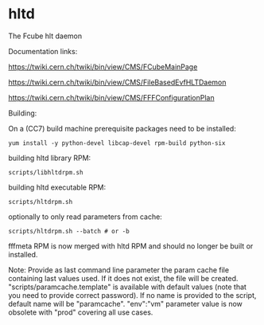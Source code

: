 hltd
====

The Fcube hlt daemon

Documentation links:

https://twiki.cern.ch/twiki/bin/view/CMS/FCubeMainPage

https://twiki.cern.ch/twiki/bin/view/CMS/FileBasedEvfHLTDaemon

https://twiki.cern.ch/twiki/bin/view/CMS/FFFConfigurationPlan


Building:

On a (CC7) build machine prerequisite packages need to be installed:
```
yum install -y python-devel libcap-devel rpm-build python-six
```

building hltd library RPM:
```
scripts/libhltdrpm.sh
```

building hltd executable RPM:
```
scripts/hltdrpm.sh
```
optionally to only read parameters from cache:
```
scripts/hltdrpm.sh --batch # or -b
```
fffmeta RPM is now merged with hltd RPM and should no longer be built or installed.

Note: Provide as last command line parameter the param cache file containing last values used. If it does not exist, the file will be created.
"scripts/paramcache.template" is available with default values (note that you need to provide correct password).
If no name is provided to the script, default name will be "paramcache". "env":"vm" parameter value is now obsolete with "prod" covering all use cases.
